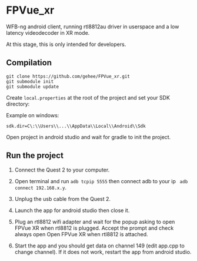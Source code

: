 # FPVue_xr
WFB-ng android client, running rtl8812au driver in userspace and a low latency videodecoder in XR mode.

At this stage, this is only intended for developers.

## Compilation
```
git clone https://github.com/gehee/FPVue_xr.git
git submodule init
git submodule update
```
Create `local.properties` at the root of the project and set your SDK directory:

Example on windows:
```
sdk.dir=C\:\\Users\\...\\AppData\\Local\\Android\\Sdk
```

Open project in android studio and wait for gradle to init the project.

## Run the project

1. Connect the Quest 2 to your computer.
2. Open terminal and run `adb tcpip 5555` then connect adb to your ip ` adb connect 192.168.x.y`.
3. Unplug the usb cable from the Quest 2.
4. Launch the app for android studio then close it.
5. Plug an rtl8812 wifi adapter and wait for the popup asking to open FPVue XR when rtl8812 is plugged.
   Accept the prompt and check always open Open FPVue XR when rtl8812 is attached.

6. Start the app and you should get data on channel 149 (edit app.cpp to change channel). If it does not work, restart the app from android studio.